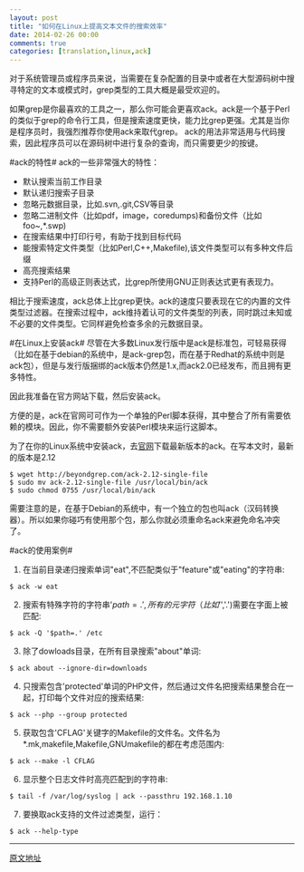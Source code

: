 ```yaml
---
layout: post
title: "如何在Linux上提高文本文件的搜索效率"
date: 2014-02-26 00:00
comments: true
categories: [translation,linux,ack]
---
```

对于系统管理员或程序员来说，当需要在复杂配置的目录中或者在大型源码树中搜寻特定的文本或模式时，grep类型的工具大概是最受欢迎的。

如果grep是你最喜欢的工具之一，那么你可能会更喜欢ack。ack是一个基于Perl的类似于grep的命令行工具，但是搜索速度更快，能力比grep更强。尤其是当你是程序员时，我强烈推荐你使用ack来取代grep。
ack的用法非常适用与代码搜索，因此程序员可以在源码树中进行复杂的查询，而只需要更少的按键。

#ack的特性#
ack的一些非常强大的特性：

+   默认搜索当前工作目录
+   默认递归搜索子目录
+   忽略元数据目录，比如.svn,.git,CSV等目录
+   忽略二进制文件（比如pdf，image，coredumps)和备份文件（比如foo~,*.swp)
+   在搜索结果中打印行号，有助于找到目标代码
+   能搜索特定文件类型（比如Perl,C++,Makefile),该文件类型可以有多种文件后缀
+   高亮搜索结果
+   支持Perl的高级正则表达式，比grep所使用GNU正则表达式更有表现力。
<!-- more -->
相比于搜索速度，ack总体上比grep更快。ack的速度只要表现在它的内置的文件类型过滤器。在搜索过程中，ack维持着认可的文件类型的列表，同时跳过未知或不必要的文件类型。它同样避免检查多余的元数据目录。

#在Linux上安装ack#
尽管在大多数Linux发行版中是ack是标准包，可轻易获得（比如在基于debian的系统中，是ack-grep包，而在基于Redhat的系统中则是ack包），但是与发行版捆绑的ack版本仍然是1.x,而ack2.0已经发布，而且拥有更多特性。

因此我准备在官方网站下载，然后安装ack。

方便的是，ack在官网可可作为一个单独的Perl脚本获得，其中整合了所有需要依赖的模块。因此，你不需要额外安装Perl模块来运行这脚本。

为了在你的Linux系统中安装ack，去[官网](http://beyondgrep.com/install/)下载最新版本的ack。在写本文时，最新的版本是2.12

    $ wget http://beyondgrep.com/ack-2.12-single-file
    $ sudo mv ack-2.12-single-file /usr/local/bin/ack
    $ sudo chmod 0755 /usr/local/bin/ack

需要注意的是，在基于Debian的系统中，有一个独立的包也叫ack（汉码转换器）。所以如果你碰巧有使用那个包，那么你就必须重命名ack来避免命名冲突了。

#ack的使用案例#

1. 在当前目录递归搜索单词"eat",不匹配类似于"feature"或"eating"的字符串:

`$ ack -w eat`

2. 搜索有特殊字符的字符串'$path=.',所有的元字符（比如'$','.')需要在字面上被匹配:

`$ ack -Q '$path=.' /etc`

3. 除了dowloads目录，在所有目录搜索"about"单词:

`$ ack about --ignore-dir=downloads`

4.  只搜索包含'protected'单词的PHP文件，然后通过文件名把搜索结果整合在一起，打印每个文件对应的搜索结果:

`$ ack --php --group protected`

5. 获取包含'CFLAG'关键字的Makefile的文件名。文件名为*.mk,makefile,Makefile,GNUmakefile的都在考虑范围内:

`$ ack --make -l CFLAG`

6. 显示整个日志文件时高亮匹配到的字符串:

`$ tail -f /var/log/syslog | ack --passthru 192.168.1.10`

7. 要换取ack支持的文件过滤类型，运行：
    
`$ ack --help-type`

----------------------
[原文地址](http://xmodulo.com/2014/01/search-text-files-patterns-efficiently.html)

